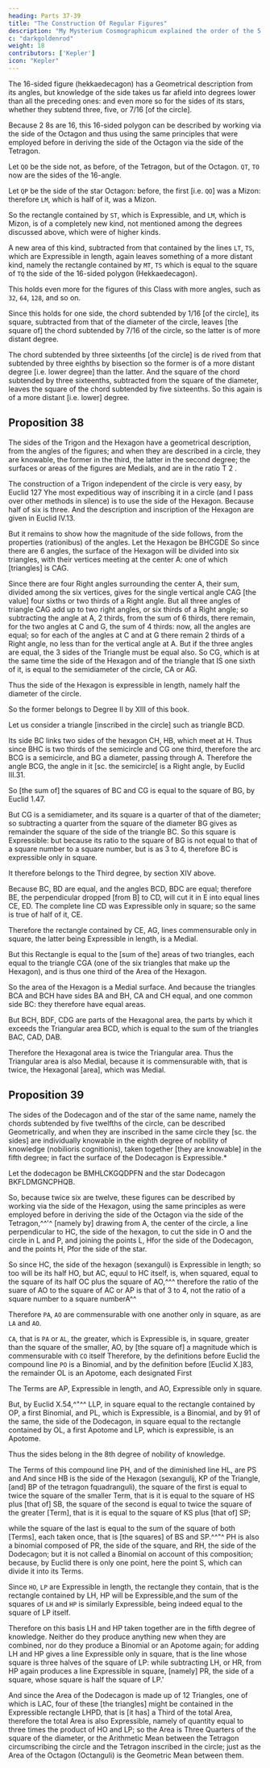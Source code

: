 ```yaml
---
heading: Parts 37-39
title: "The Construction Of Regular Figures"
description: "My Mysterium Cosmographicum explained the order of the 5 solids in the world"
c: "darkgoldenrod"
weight: 18
contributors: ['Kepler']
icon: "Kepler"
---
```





The 16-sided figure (hekkaedecagon) has a Geometrical description from its angles, but knowledge of the side takes us far afield into degrees lower than all the preceding ones: and even more so for the sides of its stars, whether they subtend three, five, or 7/16 [of the circle].

Because 2 8s are 16, this 16-sided polygon can be described by working via the side of the Octagon and thus using the same principles that were employed before in deriving the side of the Octagon via the side of the Tetragon.

Let `QO` be the side not, as before, of the Tetragon, but of the Octagon. `QT`, `TO` now are the sides of the 16-angle.

Let `QP` be the side of the star Octagon: before, the first [i.e. `QO`] was a Mizon: therefore `LM`, which is half of it, was a Mizon.

So the rectangle contained by `ST`, which is Expressible, and `LM`, which is Mizon, is of a completely new kind, not mentioned among the degrees discussed above, which were of higher kinds. 

A new area of this kind, subtracted from that contained by the lines `LT`, `TS`, which are Expressible in length, again leaves something of a more distant kind, namely the rectangle contained by `MT`, `TS` which is equal to the square of `TQ` the side of the 16-sided polygon (Hekkaedecagon). 

This holds even more for the figures of this Class with more angles, such as `32`, `64`, `128`, and so on. 

Since this holds for one side, the chord subtended by 1/16 [of the circle], its square, subtracted from that of the diameter of the circle, leaves [the square of] the chord subtended by 7/16 of the circle, so the latter is of more distant degree. 

The chord subtended by three sixteenths [of the circle] is de­
rived from that subtended by three eighths by bisection so the former
is of a more distant degree [i.e. lower degree] than the latter. And the
square of the chord subtended by three sixteenths, subtracted from
the square of the diameter, leaves the square of the chord subtended
by five sixteenths. So this again is of a more distant [i.e. lower]
degree.


## Proposition 38

The sides of the Trigon and the Hexagon have a geometrical description, from the angles of the figures; and when they are described in a circle, they are knowable, the former in the third, the latter in the
second degree; the surfaces or areas of the figures are Medials, and
are in the ratio T 2 .

The construction of a Trigon independent of the circle is very easy, by Euclid 127 Yhe most expeditious way of inscribing it in a circle (and I pass over other methods in silence) is to use the side of the Hexagon. Because half of six
is three. And the description and inscription of the Hexagon are given in Euclid
IV.13.

But it remains to show how the magnitude of the side follows, from the properties (rationibus) of the angles.
Let the Hexagon be BHCGDE So since there are 6 angles, the surface of the Hexagon will be divided into six triangles, with their vertices meeting at the center A: one of which [triangles] is CAG. 

Since there are four Right angles surrounding the center A, their sum, divided among the six vertices, gives for
the single vertical angle CAG [the value] four sixths or two thirds of a Right angle. But all three angles of
triangle CAG add up to two right angles, or six thirds of a Right angle; so subtracting the angle at A, 2 thirds,
from the sum of 6 thirds, there remain, for the two angles at C and G, the sum of 4 thirds: now, all the angles
are equal; so for each of the angles at C and at G there remain 2 thirds of a Right angle, no less than for the
vertical angle at A. But if the three angles are equal, the 3 sides of the Triangle must be equal also. So
CG, which is at the same time the side of the Hexagon and of the triangle that
IS one sixth of it, is equal to the semidiameter of the circle, CA or AG. 

Thus the side of the Hexagon is expressible in length, namely half the diameter of the circle. 

So the former belongs to Degree II by XIII of this book. 

Let us consider a triangle [inscribed in the circle] such as triangle BCD. 

Its side BC links two sides of the hexagon CH, HB, which meet at H. Thus since BHC is two thirds of the semicircle and CG one third, therefore the arc BCG is a semicircle, and BG a diameter, passing through A. Therefore the angle BCG, the angle in it [sc. the semicircle[ is a Right angle, by Euclid III.31.

So [the sum of] the squares of BC and CG is equal to the square of BG, by Euclid 1.47.

But CG is a semidiameter, and its square is a quarter of that of the diameter; so subtracting a quarter from the square of the diameter BG gives as remainder the square of the side of the triangle BC. So this square is Expressible:
but because its ratio to the square of BG is not equal to that of a square number to a square number, but is as 3 to 4, therefore BC is expressible only in square. 

It therefore belongs to the Third degree, by section XIV above.

Because BC, BD are equal, and the angles BCD, BDC are equal; therefore BE, the perpendicular dropped [from B] to CD, will cut it in E into equal lines CE, ED. The complete line CD was Expressible only in square; so the same
is true of half of it, CE. 

Therefore the rectangle contained by CE, AG, lines commensurable only in square, the latter being Expressible in length, is a Medial.

But this Rectangle is equal to the [sum of the] areas of two triangles, each equal to the triangle CGA (one of the six triangles that make up the Hexagon), and is thus one third of the Area of the Hexagon. 

So the area of the Hexagon is a Medial surface. And because the triangles BCA and BCH have sides BA and BH, CA and CH equal, and one common side BC: they therefore have equal areas.

But BCH, BDF, CDG are parts of the Hexagonal area, the parts by which it exceeds the Triangular area BCD, which is equal to the sum of the triangles BAC, CAD, DAB. 

Therefore the Hexagonal area is twice the Triangular area. Thus the Triangular area is also Medial, because it is commensurable with, that is twice, the Hexagonal [area], which was Medial.


## Proposition 39

The sides of the Dodecagon and of the star of the same name, namely the chords subtended by five twelfths of the circle, can be described Geometrically, and when they are inscribed in the same circle they [sc. the sides] are individually knowable in the eighth degree of nobility of knowledge (nobilioris cognitionis), taken together [they are knowable] in the fifth degree; in fact the surface of the Dodecagon is Expressible.* 

Let the dodecagon be BMHLCKGQDPFN and the star Dodecagon BKFLDMGNCPHQB.

So, because twice six are twelve, these figures can be described by working via the side of the Hexagon, using the same principles as were employed before in deriving the side of the Octagon via the side of the Tetragon,^^'^ [namely by] drawing from A, the center of the circle, a line perpendicular to HC, the side of the hexagon, to cut the side in O and the circle in L and P, and joining the points L, Hfor the side of the Dodecagon, and the points H, Pfor the side of the star.

So since HC, the side of the hexagon (sexanguli) is Expressible in length;
so too will be its half HO, but AC, equul to HC itself, is, when squared, equal
to the square of its half OC plus the square of AO,^^^ therefore the ratio of the suare of AO to the square of AC or AP is that of 3 to 4, not the ratio of a
square number to a square numberA^^ 

Therefore `PA`, `AO` are commensurable with one another only in square, as are `LA` and `AO`. 

`CA`, that is `PA` or `AL`, the greater, which is Expressible is, in square, greater than the square of the smaller, AO, by [the square of] a magnitude which is commensurable with `CO` itself Therefore, by the definitions before Euclid the compound line `PO` is a Binomial, and by the definition before [Euclid X.]83, the remainder OL is an Apotome, each designated First 

The Terms are AP, Expressible in length, and AO, Expressible only in square. 

But, by Euclid X.54,^"^^ LLP, in square equal to the rectangle contained by OP, a first Binomial, and PL, which is Expressible, is a Binomial, and by 91 of the same, the side of the Dodecagon, in square equal to the rectangle contained
by OL, a first Apotome and LP, which is expressible, is an Apotome.

Thus the sides belong in the 8th degree of nobility of knowledge.

The Terms of this compound line PH, and of the diminished line HL, are PS and
And since HB is the side of the Hexagon (sexangulij, KP of
the Triangle, [and] BP of the tetragon fquadranguli), the square of the first
is equal to twice the square of the smaller Term, that is it is equal to the square
of HS plus [that of] SB, the square of the second is equal to twice the square
of the greater [Term], that is it is equal to the square of KS plus [that of] SP;

while the square of the last is equal to the sum of the square of both [Terms],
each taken once, that is [the squares] of BS and SP.^^"^
PH is also a binomial composed of PR, the side of the square, and RH,
the side of the Dodecagon; but it is not called a Binomial on account of this
composition; because, by Euclid there is only one point, here the point
S, which can divide it into its Terms.

Since `HO`, `LP` are Expressible in length, the rectangle they contain, that is the rectangle contained by LH, HP will be Expressible,and the sum of the squares of `LH` and `HP` is similarly Expressible, being indeed equal to the square of LP itself.

Therefore on this basis LH and HP taken together are in the fifth degree of knowledge. Neither do they produce anything new when they are combined, nor do they produce a Binomial or an Apotome again; for adding LH and HP gives a line Expressible only in square, that is the line whose square is three halves of the square of LP: while subtracting LH, or HR, from HP again produces a line Expressible in square, [namely] PR, the side of a square, whose square is half the square of LP.'

And since the Area of the Dodecagon is made up of 12 Triangles, one of which is LAC, four of these [the triangles] might be contained in the Expressible rectangle LHPD, that is [it has] a Third of the total Area, therefore the total Area is also Expressible, namely of quantity equal to three times the product of HO and LP; so the Area is Three Quarters of the square of the diameter, or the Arithmetic Mean between the Tetragon circumscribing the circle and the Tetragon inscribed in the circle; just as the Area of the Octagon (Octanguli) is the Geometric Mean between them.


